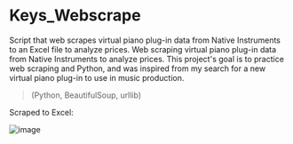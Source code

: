 # Keys_Webscrape
Script that web scrapes virtual piano plug-in data from Native Instruments to an Excel file to analyze prices.
Web scraping virtual piano plug-in data from Native Instruments to analyze prices. This project's goal is to practice web scraping and Python, and was inspired from my search for a new virtual piano plug-in to use in music production.
> (Python, BeautifulSoup, urllib)

Scraped to Excel:

![image](https://user-images.githubusercontent.com/97138647/151725179-38b8dc38-290d-4e62-b955-c27f61459b6b.png)

